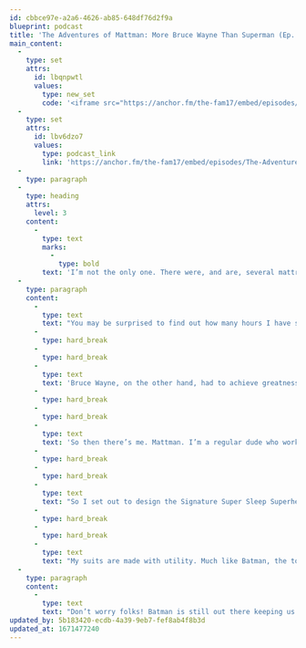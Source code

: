 ```yaml
---
id: cbbce97e-a2a6-4626-ab85-648df76d2f9a
blueprint: podcast
title: 'The Adventures of Mattman: More Bruce Wayne Than Superman (Ep. 4)'
main_content:
  -
    type: set
    attrs:
      id: lbqnpwtl
      values:
        type: new_set
        code: '<iframe src="https://anchor.fm/the-fam17/embed/episodes/The-Adventures-of-Mattman-More-Bruce-Wayne-Than-Superman-Ep--4-er9jmo/a-a5b187b" height="102px" width="400px" frameborder="0" scrolling="no"></iframe>'
  -
    type: set
    attrs:
      id: lbv6dzo7
      values:
        type: podcast_link
        link: 'https://anchor.fm/the-fam17/embed/episodes/The-Adventures-of-Mattman-More-Bruce-Wayne-Than-Superman-Ep--4-er9jmo/a-a5b187b'
  -
    type: paragraph
  -
    type: heading
    attrs:
      level: 3
    content:
      -
        type: text
        marks:
          -
            type: bold
        text: 'I’m not the only one. There were, and are, several mattress superheroes out there. Most of them before my time.'
  -
    type: paragraph
    content:
      -
        type: text
        text: "You may be surprised to find out how many hours I have spent scouring the tenth page of google looking for these former sleep superheroes. What I found is they’re all following Superman’s lead. The power to leap a tall building in a single bound! Personally, I’m not a huge fan of Superman. He was born great. He is already strong and fast. Those powers came to him by default.\_"
      -
        type: hard_break
      -
        type: hard_break
      -
        type: text
        text: 'Bruce Wayne, on the other hand, had to achieve greatness! Granted he was born into wealth, but the mechanical ingenuity and martial arts skills are not a result of being born with a silver spoon in his mouth. We do not all come preprogrammed to somersault while kicking a bad guy while simultaneously firing a bat hook to swing up a ledge while throwing a Batarang to catch another bad guy. He had to train hard for years to learn those skills.'
      -
        type: hard_break
      -
        type: hard_break
      -
        type: text
        text: 'So then there’s me. Mattman. I’m a regular dude who works a full-time job, married with fur children, a huge fan of science fiction, plays video games, thumps bass guitars, and used to think the only exceptional thing I did was give blood every eight weeks to save a stranger’s life. I changed when I unlocked a superpower. I transformed and have more energy. I can accomplish tasks faster. I can focus my creativity to go where it’s never gone before. And when I awoke that superpower, I wanted to achieve greatness!'
      -
        type: hard_break
      -
        type: hard_break
      -
        type: text
        text: "So I set out to design the Signature Super Sleep Superhero Suit that you have seen in pictures when I traverse around as Mattman! Like Batman, I also have many suits for many situations. My original suit is called The Promo Armor. It’s our promotional mattress fabric and we wear it at boot camp 5ks where we have to crawl uphill, do burpees, and possibly fall in mud. I also wear it at events where spilling coffee or wine is as likely as the sun will rise in the morning. My second suit is green and has breathable Tencel fabric derived from the eucalyptus plant for a dryer, cooler sleep experience. It is the fabric from the Scandinavian mattress line at our store. I wear that when I run 5ks so I don’t overheat. And my current suit is my dressy black-tie uniform. Looks great in photos with a functioning piano necktie!\_"
      -
        type: hard_break
      -
        type: hard_break
      -
        type: text
        text: "My suits are made with utility. Much like Batman, the toolbelt is where he can improvise. Each suit has a custom inner breast pocket just big enough for a phone and wallet. Ever tried getting into your pockets wearing a mattress suit? The suits also include a large catch pocket inside that fits a hard copy of Shawn Stevenson’s Sleep Smarter which I use as a quick reference to help teach sleep. That book is my American Express. I never leave home without it! The suits are equipped with handles on the sides because some people believe all mattresses should have handles. Mine are referred to as my love handles as they reside exactly where you imagine they would go on my suit! And of course, I saved the best for last…the cape! Not all superheroes wear a cape. But ones who design suits tend to prefer them! What isn’t more awesome when it is wearing a cape?\_\_"
  -
    type: paragraph
    content:
      -
        type: text
        text: "Don’t worry folks! Batman is still out there keeping us safe. I’m not getting in his way. In the middle of the night when he perches on rooftops and swoops down on evildoers, I am fast asleep.\_ I know that I can’t be extraordinary tomorrow without a good night’s rest!"
updated_by: 5b183420-ecdb-4a39-9eb7-fef8ab4f8b3d
updated_at: 1671477240
---
```

